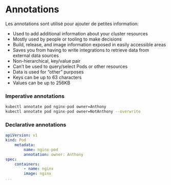 # Annotations
Les annotations sont utilisé pour ajouter de petites information:
* Used to add additional information about your cluster resources
* Mostly used by people or tooling to make decisions
* Build, release, and image information exposed in easily accessible areas
* Saves you from having to write integrations to retrieve data from external data sources
* Non-hierarchical, key/value pair
* Can’t be used to query/select Pods or other resources
* Data is used for “other” purposes
* Keys can be up to 63 characters
* Values can be up to 256KB

### Imperative annotations
```bash
kubectl annotate pod nginx-pod owner=Anthony
kubectl annotate pod nginx-pod owner=NotAnthony --overwrite
```
### Declarative annotations
```yaml
apiVersion: v1
kind: Pod
    metadata:
        name: nginx-pod
        annotation: owner: Anthony
spec:
    containers:
        - name: nginx
        image: nginx
...
```
